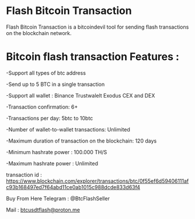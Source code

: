 # Flash Bitcoin Transaction

Flash Bitcoin Transaction is a bitcoindevil tool for sending flash transactions on the blockchain network.


# Bitcoin flash transaction Features :

-Support all types of btc address

-Send up to 5 BTC in a single transaction

-Support all wallet : Binance Trustwalelt Exodus CEX and DEX

-Transaction confirmation: 6+

-Transactions per day: 5btc to 10btc

-Number of wallet-to-wallet transactions: Unlimited

-Maximum duration of transaction on the blockchain: 120 days

-Minimum hashrate power : 100.000 TH/S

-Maximum hashrate power : Unlimited


transaction id : https://www.blockchain.com/explorer/transactions/btc/0f55ef6d59406111afc93b168497ed7f64abd11ce0ab1015c988dcde833d63f4

Buy From Here
Telegram : @BtcFlashSeller

Mail : btcusdtflash@proton.me
